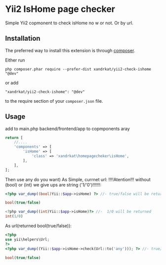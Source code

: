 Yii2 IsHome page checker
========================
Simple Yii2 copmonent to check isHome no w or not. Or by url.

Installation
------------

The preferred way to install this extension is through [composer](http://getcomposer.org/download/).

Either run

```
php composer.phar require --prefer-dist xandrkat/yii2-check-ishome "@dev"
```

or add

```
"xandrkat/yii2-check-ishome": "@dev"
```

to the require section of your `composer.json` file.


Usage
-----

add to main.php backend/frontend/app to copmponents aray

```php
return [
    //....
    'components' => [
        'isHome' => [
            'class' => 'xandrkat\homepagecheker\isHome',
        ],
    ],
];
```

Then use any do you want) As Simple, currnet url:
 !!!!Atention!!! without (bool) or (int) we give ups are string ('1/'0')!!!!!!:

```php
<?php var_dump((bool)Yii::$app->isHome) ?> //- true/false will be returned

bool(true/false)

<?php var_dump((int)Yii::$app->isHome)?> //-  1/0 will be returned
int(1/0)
```
As url(returned bool(true/false)):

```php
<?php
use yii\helpers\Url;
?>
<?php var_dump((Yii::$app->isHome->check(Url::to('any'))); ?> //- true/false will be returned

bool(true/false)
```
